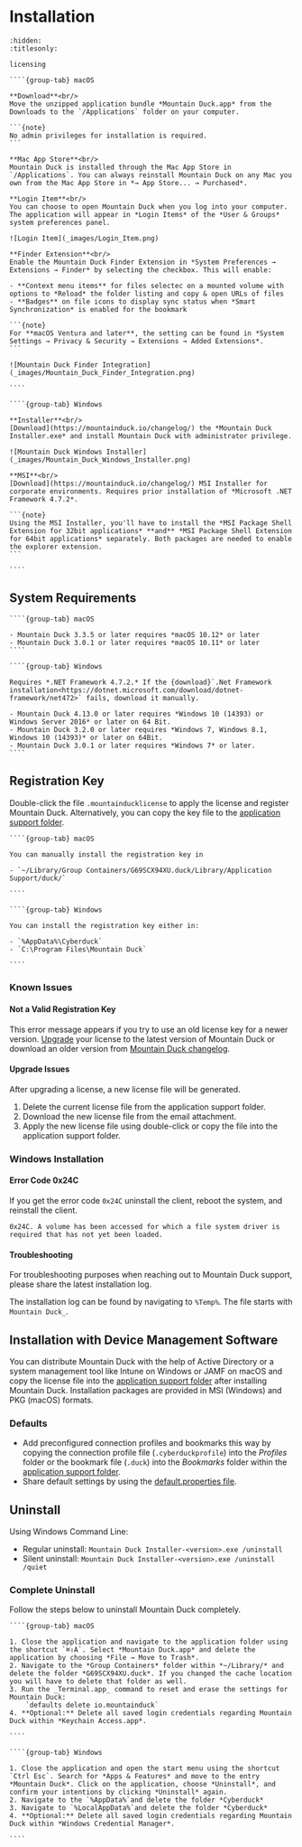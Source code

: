 Installation
====

```{toctree}
:hidden:
:titlesonly:

licensing
```

`````{tabs}
````{group-tab} macOS

**Download**<br/>
Move the unzipped application bundle *Mountain Duck.app* from the Downloads to the `/Applications` folder on your computer.

```{note}
No admin privileges for installation is required.
```

**Mac App Store**<br/>
Mountain Duck is installed through the Mac App Store in `/Applications`. You can always reinstall Mountain Duck on any Mac you own from the Mac App Store in *→ App Store... → Purchased*.

**Login Item**<br/>
You can choose to open Mountain Duck when you log into your computer. The application will appear in *Login Items* of the *User & Groups* system preferences panel.

![Login Item](_images/Login_Item.png)

**Finder Extension**<br/>
Enable the Mountain Duck Finder Extension in *System Preferences → Extensions → Finder* by selecting the checkbox. This will enable:

- **Context menu items** for files selectec on a mounted volume with options to *Reload* the folder listing and copy & open URLs of files
- **Badges** on file icons to display sync status when *Smart Synchronization* is enabled for the bookmark

```{note}
For **macOS Ventura and later**, the setting can be found in *System Settings → Privacy & Security → Extensions → Added Extensions*.
```

![Mountain Duck Finder Integration](_images/Mountain_Duck_Finder_Integration.png) 

````

````{group-tab} Windows

**Installer**<br/>
[Download](https://mountainduck.io/changelog/) the *Mountain Duck Installer.exe* and install Mountain Duck with administrator privilege.

![Mountain Duck Windows Installer](_images/Mountain_Duck_Windows_Installer.png)

**MSI**<br/>
[Download](https://mountainduck.io/changelog/) MSI Installer for corporate environments. Requires prior installation of *Microsoft .NET Framework 4.7.2*.

```{note}
Using the MSI Installer, you'll have to install the *MSI Package Shell Extension for 32bit applications* **and** *MSI Package Shell Extension for 64bit applications* separately. Both packages are needed to enable the explorer extension.
```

````
`````

## System Requirements

`````{tabs}
````{group-tab} macOS

- Mountain Duck 3.3.5 or later requires *macOS 10.12* or later
- Mountain Duck 3.0.1 or later requires *macOS 10.11* or later
````

````{group-tab} Windows

Requires *.NET Framework 4.7.2.* If the {download}`.Net Framework installation<https://dotnet.microsoft.com/download/dotnet-framework/net472>` fails, download it manually.

- Mountain Duck 4.13.0 or later requires *Windows 10 (14393) or Windows Server 2016* or later on 64 Bit.
- Mountain Duck 3.2.0 or later requires *Windows 7, Windows 8.1, Windows 10 (14393)* or later on 64Bit.
- Mountain Duck 3.0.1 or later requires *Windows 7* or later.
````
`````

## Registration Key

Double-click the file `.mountainducklicense` to apply the license and register Mountain Duck. Alternatively, you can copy the key file to the [application support folder](../support.md#application-support-folder).

`````{tabs}
````{group-tab} macOS

You can manually install the registration key in

- `~/Library/Group Containers/G69SCX94XU.duck/Library/Application Support/duck/`

````

````{group-tab} Windows

You can install the registration key either in:

- `%AppData%\Cyberduck`
- `C:\Program Files\Mountain Duck`

````
`````

### Known Issues

#### Not a Valid Registration Key

This error message appears if you try to use an old license key for a newer version.
[Upgrade](https://mountainduck.io/buy/upgrade/) your license to the latest version of Mountain Duck or download an older version from [Mountain Duck changelog](https://mountainduck.io/changelog/).

#### Upgrade Issues

After upgrading a license, a new license file will be generated.

1. Delete the current license file from the application support folder.
2. Download the new license file from the email attachment.
3. Apply the new license file using double-click or copy the file into the application support folder.

### Windows Installation
#### Error Code 0x24C 
If you get the error code `0x24C` uninstall the client, reboot the system, and reinstall the client.

	0x24C. A volume has been accessed for which a file system driver is required that has not yet been loaded.

#### Troubleshooting 

For troubleshooting purposes when reaching out to Mountain Duck support, please share the latest installation log.

The installation log can be found by navigating to `%Temp%`. The file starts with `Mountain Duck_`.

## Installation with Device Management Software

You can distribute Mountain Duck with the help of Active Directory or a system management tool like Intune on Windows or JAMF on macOS and copy the license file into the [application support folder](../support.md#application-support-folder) after installing Mountain Duck. Installation packages are provided in MSI (Windows) and PKG (macOS) formats.

### Defaults
- Add preconfigured connection profiles and bookmarks this way by copying the connection profile file (`.cyberduckprofile`) into the *Profiles* folder or the bookmark file (`.duck`) into the *Bookmarks* folder within the [application support folder](../support.md#application-support-folder).
- Share default settings by using the [default.properties file](../preferences.md#hidden-configuration-options). 

## Uninstall

Using Windows Command Line:

* Regular uninstall:
	`Mountain Duck Installer-<version>.exe /uninstall`
* Silent uninstall:
	`Mountain Duck Installer-<version>.exe /uninstall /quiet`

### Complete Uninstall

Follow the steps below to uninstall Mountain Duck completely.

`````{tabs}
````{group-tab} macOS

1. Close the application and navigate to the application folder using the shortcut `⌘⇧A`. Select *Mountain Duck.app* and delete the application by choosing *File → Move to Trash*.
2. Navigate to the *Group Containers* folder within *~/Library/* and delete the folder *G69SCX94XU.duck*. If you changed the cache location you will have to delete that folder as well.
3. Run the _Terminal.app_ command to reset and erase the settings for Mountain Duck:
	`defaults delete io.mountainduck`
4. **Optional:** Delete all saved login credentials regarding Mountain Duck within *Keychain Access.app*.

````

````{group-tab} Windows

1. Close the application and open the start menu using the shortcut `Ctrl Esc`. Search for *Apps & Features* and move to the entry *Mountain Duck*. Click on the application, choose *Uninstall*, and confirm your intentions by clicking *Uninstall* again.
2. Navigate to the `%AppData%`and delete the folder *Cyberduck*
3. Navigate to `%LocalAppData%`and delete the folder *Cyberduck*
4. **Optional:** Delete all saved login credentials regarding Mountain Duck within *Windows Credential Manager*.

````

`````